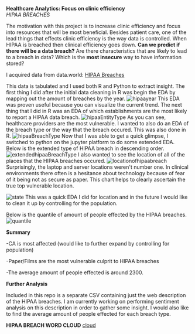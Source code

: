 **Healthcare Analytics: Focus on clinic efficiency**       
    *HIPAA BREACHES* 


The motivation with this project is to increase clinic efficiency and focus into resources that will be most beneficial. 
Besides patient care, one of the lead things that effects clinic efficiency is the way data is controlled. When HIPAA is breached then clinical efficiency goes down. **Can we predict if there will be a data breach?** Are there characteristics that are likely to lead to a breach in data? Which is the **most insecure** way to have information stored?

I acquired data from data.world:
    [HIPAA Breaches](https://data.world/health/health-data-breaches)
     
     
   
This data is tabulated and I used both R and Python to extract insight. The first thing I did after the initial data cleaning in R was begin the EDA by mapping out the amount of breaches by the year.
![hipaayear](https://user-images.githubusercontent.com/23061309/31903069-9bc27be8-b7ec-11e7-85e9-02b3683329c7.png)
This EDA was proven useful because you can visualize the current trend. The next thing that I did in R was an EDA of which establishments are the most likely to report a HIPAA data breach.
![hipaaEntityType](https://user-images.githubusercontent.com/23061309/31903419-a423e564-b7ed-11e7-9bac-c2f71ea75051.png)
As you can see, healthcare providers are the most vulnerable. I wanted to also do an EDA of the breach type or the way that the breach occured. This was also done in R.
![hipaaBreachType](https://user-images.githubusercontent.com/23061309/31903567-1a619dd4-b7ee-11e7-9de9-35bc90ec9ea3.png)
Now that I was able to get a quick glimpse, I switched to python on the jupyter platform to do some extended EDA. Below is the extended type of HIPAA breach in descending order. 
![extendedhipaaBreachType](https://user-images.githubusercontent.com/23061309/31904005-9796071c-b7ef-11e7-8ecc-f670cc3d3fbe.png)
I also wanted to see the location of all of the places that the HIPAA breaches occured.
![locationofhipaabreach](https://user-images.githubusercontent.com/23061309/31904160-0be786fe-b7f0-11e7-9fb2-db6e89eaebe7.png)
Surprisingly, the laptop and server locations weren't number one. In clinical environments there often is a hesitance about technology because of fear of it being not as secure as paper. This chart helps to clearly ascertain the true top vulnerable location.

![state](https://user-images.githubusercontent.com/23061309/31904409-ca94fe42-b7f0-11e7-97d4-8bcc95d79edd.png)
This was a quick EDA I did for location and in the future I would like to clean it up by controlling for the population.

Below is the quantile of amount of people effected by the HIPAA breaches.
![quantile](https://user-images.githubusercontent.com/23061309/31904522-22fdae08-b7f1-11e7-9cab-8a5253ee353b.JPG)


**Summary** 

-CA is most affected (would like to further expand by controlling for population)


-Paper/Films are the most vulnerable culprit to HIPAA breaches


-The average amount of people effected is around 2300. 

**Further Analysis**


Included in this repo is a separate CSV containing just the web description of the HIPAA breaches. I am currently working on performing sentiment analysis on this description in order to gather some insight. I would also like to find the average amount of people effected for each breach type.

**HIPAA BREACH WORD CLOUD**
[cloud](https://user-images.githubusercontent.com/23061309/32005986-389a85bc-b96b-11e7-87a4-8063bb674e9c.JPG)
